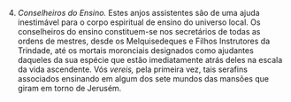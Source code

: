 ﻿4. <em>Conselheiros do Ensino.</em> Estes anjos assistentes são de uma ajuda inestimável para o corpo espiritual de ensino do universo local. Os conselheiros do ensino constituem-se nos secretários de todas as ordens de mestres, desde os Melquisedeques e Filhos Instrutores da Trindade, até os mortais moronciais designados como ajudantes daqueles da sua espécie que estão imediatamente atrás deles na escala da vida ascendente. Vós <em>vereis,</em> pela primeira vez, tais serafins associados ensinando em algum dos sete mundos das mansões que giram em torno de Jerusém.